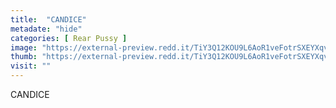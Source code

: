 ```yaml
---
title:  "CANDICE"
metadate: "hide"
categories: [ Rear Pussy ]
image: "https://external-preview.redd.it/TiY3Q12KOU9L6AoR1veFotrSXEYXqvXCndSPPqvhQHU.jpg?auto=webp&s=928e72b56a57b5b07040bc4f43819d0cfa258499"
thumb: "https://external-preview.redd.it/TiY3Q12KOU9L6AoR1veFotrSXEYXqvXCndSPPqvhQHU.jpg?width=1080&crop=smart&auto=webp&s=76c5712444cce031fb95648c12d46accdbcbc68a"
visit: ""
---
```

CANDICE

